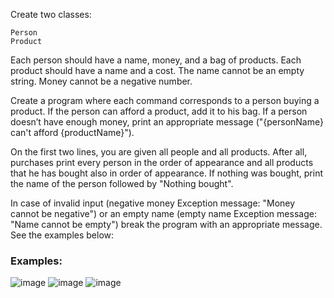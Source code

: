 Create two classes: 

	Person 
	Product
  
Each person should have a name, money, and a bag of products. Each product should have a name and a cost. The name cannot be an empty string. Money cannot be a negative number. 

Create a program where each command corresponds to a person buying a product. If the person can afford a product, add it to his bag. If a person doesn’t have enough money, print an appropriate message ("{personName} can't afford {productName}").

On the first two lines, you are given all people and all products. After all, purchases print every person in the order of appearance and all products that he has bought also in order of appearance. If nothing was bought, print the name of the person followed by "Nothing bought". 

In case of invalid input (negative money Exception message: "Money cannot be negative") or an empty name (empty name Exception message: "Name cannot be empty") break the program with an appropriate message. See the examples below:

### Examples:

![image](https://user-images.githubusercontent.com/45227327/222531877-ee9ad349-95e1-4e32-95db-9dc6c584aced.png)
![image](https://user-images.githubusercontent.com/45227327/222532004-a75940db-6b61-4865-a1fc-351b2b4c1ad2.png)
![image](https://user-images.githubusercontent.com/45227327/222532066-a1e25447-04f5-40c6-a248-a9a2d4d60c55.png)
